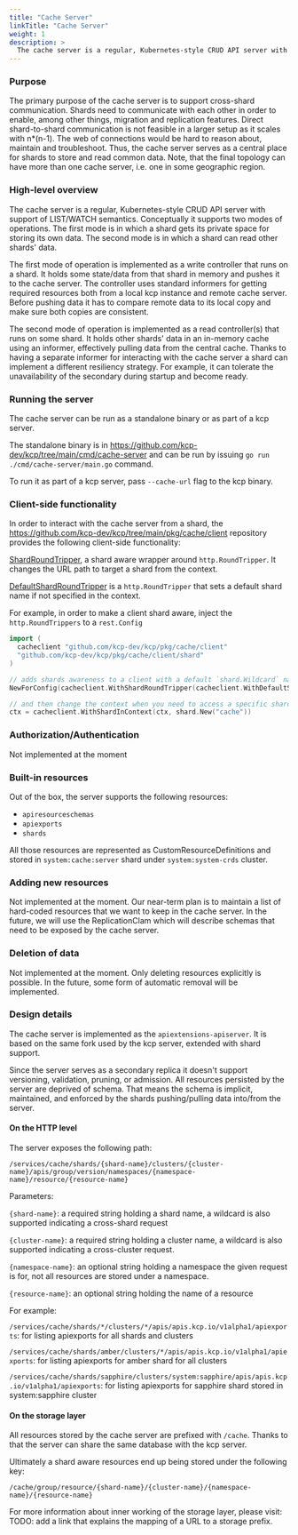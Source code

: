 ```yaml
---
title: "Cache Server"
linkTitle: "Cache Server"
weight: 1
description: >
  The cache server is a regular, Kubernetes-style CRUD API server with support of LIST/WATCH semantics.
---
```

### Purpose

The primary purpose of the cache server is to support cross-shard communication.
Shards need to communicate with each other in order to enable, among other things, migration and replication features.
Direct shard-to-shard communication is not feasible in a larger setup as it scales with n*(n-1).
The web of connections would be hard to reason about, maintain and troubleshoot.
Thus, the cache server serves as a central place for shards to store and read common data.
Note, that the final topology can have more than one cache server, i.e. one in some geographic region.

### High-level overview

The cache server is a regular, Kubernetes-style CRUD API server with support of LIST/WATCH semantics.
Conceptually it supports two modes of operations.
The first mode is in which a shard gets its private space for storing its own data.
The second mode is in which a shard can read other shards' data.

The first mode of operation is implemented as a write controller that runs on a shard.
It holds some state/data from that shard in memory and pushes it to the cache server.
The controller uses standard informers for getting required resources both from a local kcp instance and remote cache server.
Before pushing data it has to compare remote data to its local copy and make sure both copies are consistent.

The second mode of operation is implemented as a read controller(s) that runs on some shard.
It holds other shards' data in an in-memory cache using an informer,
effectively pulling data from the central cache.
Thanks to having a separate informer for interacting with the cache server
a shard can implement a different resiliency strategy.
For example, it can tolerate the unavailability of the secondary during startup and become ready.

### Running the server

The cache server can be run as a standalone binary or as part of a kcp server.

The standalone binary is in <https://github.com/kcp-dev/kcp/tree/main/cmd/cache-server> and can be run by issuing `go run ./cmd/cache-server/main.go` command.

To run it as part of a kcp server, pass `--cache-url` flag to the kcp binary.

### Client-side functionality

In order to interact with the cache server from a shard, the <https://github.com/kcp-dev/kcp/tree/main/pkg/cache/client>
repository provides the following client-side functionality:

[ShardRoundTripper](https://github.com/kcp-dev/kcp/blob/b739fa5b5c83fb2c43b631c6234264d5dd1fc6e4/pkg/cache/client/round_tripper.go#L54),
a shard aware wrapper around `http.RoundTripper`. It changes the URL path to target a shard from the context.

[DefaultShardRoundTripper](https://github.com/kcp-dev/kcp/blob/b739fa5b5c83fb2c43b631c6234264d5dd1fc6e4/pkg/cache/client/round_tripper.go#L128)
is a `http.RoundTripper` that sets a default shard name if not specified in the context.

For example, in order to make a client shard aware, inject the `http.RoundTrippers` to a `rest.Config`

```go
import (
  cacheclient "github.com/kcp-dev/kcp/pkg/cache/client"
  "github.com/kcp-dev/kcp/pkg/cache/client/shard"
)

// adds shards awareness to a client with a default `shard.Wildcard` name.
NewForConfig(cacheclient.WithShardRoundTripper(cacheclient.WithDefaultShardRoundTripper(serverConfig.LoopbackClientConfig, shard.Wildcard)))

// and then change the context when you need to access a specific shard and pass is when making a HTTP request
ctx = cacheclient.WithShardInContext(ctx, shard.New("cache"))
```

### Authorization/Authentication

Not implemented at the moment

### Built-in resources

Out of the box, the server supports the following resources:

- `apiresourceschemas`
- `apiexports`
- `shards`

All those resources are represented as CustomResourceDefinitions and
stored in `system:cache:server` shard under `system:system-crds` cluster.

### Adding new resources

Not implemented at the moment.
Our near-term plan is to maintain a list of hard-coded resources that we want to keep in the cache server.
In the future, we will use the ReplicationClam which will describe schemas that need to be exposed by the cache server.

### Deletion of data

Not implemented at the moment.
Only deleting resources explicitly is possible.
In the future, some form of automatic removal will be implemented.

### Design details

The cache server is implemented as the `apiextensions-apiserver`.
It is based on the same fork used by the kcp server, extended with shard support.

Since the server serves as a secondary replica it doesn't support versioning, validation, pruning, or admission.
All resources persisted by the server are deprived of schema.
That means the schema is implicit, maintained, and enforced by the shards pushing/pulling data into/from the server.

#### On the HTTP level

The server exposes the following path:

`/services/cache/shards/{shard-name}/clusters/{cluster-name}/apis/group/version/namespaces/{namespace-name}/resource/{resource-name}`

Parameters:

`{shard-name}`: a required string holding a shard name, a wildcard is also supported indicating a cross-shard request

`{cluster-name}`: a required string holding a cluster name, a wildcard is also supported indicating a cross-cluster request.

`{namespace-name}`: an optional string holding a namespace the given request is for, not all resources are stored under a namespace.

`{resource-name}`: an optional string holding the name of a resource

For example:

`/services/cache/shards/*/clusters/*/apis/apis.kcp.io/v1alpha1/apiexports`: for listing apiexports for all shards and clusters

`/services/cache/shards/amber/clusters/*/apis/apis.kcp.io/v1alpha1/apiexports`: for listing apiexports for amber shard for all clusters

`/services/cache/shards/sapphire/clusters/system:sapphire/apis/apis.kcp.io/v1alpha1/apiexports`: for listing apiexports for sapphire shard stored in system:sapphire cluster

#### On the storage layer

All resources stored by the cache server are prefixed with `/cache`.
Thanks to that the server can share the same database with the kcp server.

Ultimately a shard aware resources end up being stored under the following key:

`/cache/group/resource/{shard-name}/{cluster-name}/{namespace-name}/{resource-name}`

For more information about inner working of the storage layer,
please visit: TODO: add a link that explains the mapping of a URL to a storage prefix.
